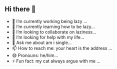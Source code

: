 ## Hi there 👋

<!--
**Heroshi37/Heroshi37** is a ✨ _special_ ✨ repository because its `README.md` (this file) appears on your GitHub profile.

Here are some ideas to get you started:
-->

- 🔭 I’m currently working being lazy ...
- 🌱 I’m currently learning how to be lazy...
- 👯 I’m looking to collaborate on laziness...
- 🤔 I’m looking for help with my life...
- 💬 Ask me about am i single...
- 📫 How to reach me: your heart is the address ...
- 😄 Pronouns: he/him...
- ⚡ Fun fact: my cat always argue with me ...
